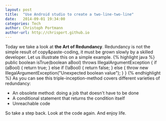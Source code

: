 ```yaml
---
layout: post
title:  "Use Android studio to create a two-line-two-line"
date:   2014-09-01 19:34:00
categories: Tech
author: Christoph Portmann
author-url: http://chrisport.github.io
---
```

Today we take a look at **the Art of Redundancy**. 
Redundancy is not the simple result of copy&paste-coding, it must be grown slowly by a skilled developer. Let us illustrate this on a simple example.
{% highlight java %}
public boolean isTrue(boolean aBool) throws IllegalArgumentException {
  if (aBool) {
    return true;
  } else if (!aBool) {
    return false;
  } else {
    throw new IllegalArgumentException("Unexpected boolean value");
  }
}
{% endhighlight %}
As you can see this triple-inception-method covers different varieties of redundancy:

- An obsolete method: doing a job that doesn't have to be done
- A conditional statement that returns the condition itself
- Unreachable code

So take a step back. Look at the code again. And enjoy life.

